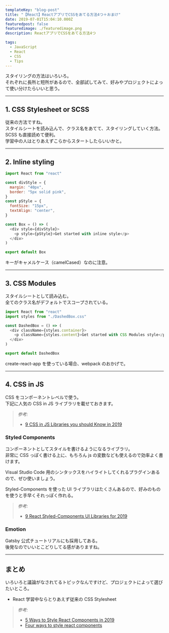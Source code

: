 ```yaml
---
templateKey: "blog-post"
title: "【React】ReactアプリでCSSをあてる方法4つ＋おまけ"
date: 2019-07-01T15:04:10.000Z
featuredpost: false
featuredimage: ./featuredimage.png
description: ReactアプリでCSSをあてる方法4つ

tags:
  - JavaScript
  - React
  - CSS
  - Tips
---
```


スタイリングの方法はいろいろ。  
それぞれに長所と短所があるので、全部試してみて、好みやプロジェクトによって使い分けたらいいと思う。

---

## 1. CSS Stylesheet or SCSS

従来の方法ですね。  
スタイルシートを読み込んで、クラス名をあてて、スタイリングしていく方法。
SCSS も直接読めて便利。  
学習中の人はとりあえずこらからスタートしたらいいかと。

---

## 2. Inline styling

```javascript
import React from "react"

const divStyle = {
  margin: "40px",
  border: "5px solid pink",
}
const pStyle = {
  fontSize: "15px",
  textAlign: "center",
}

const Box = () => (
  <div style={divStyle}>
    <p style={pStyle}>Get started with inline style</p>
  </div>
)

export default Box
```

キーがキャメルケース（camelCased）なのに注意。

---

## 3. CSS Modules

スタイルシートとして読み込む。  
全てのクラス名がデフォルトでスコープされている。

```javascript
import React from "react"
import styles from "./DashedBox.css"

const DashedBox = () => (
  <div className={styles.container}>
    <p className={styles.content}>Get started with CSS Modules style</p>
  </div>
)

export default DashedBox
```

create-react-app を使っている場合、webpack のおかげで。

---

## 4. CSS in JS

CSS をコンポーネントレベルで使う。  
下記に人気の CSS in JS ライブラリを載せておきます。

> _参考:_
>
> - [9 CSS in JS Libraries you should Know in 2019](https://blog.bitsrc.io/9-css-in-js-libraries-you-should-know-in-2018-25afb4025b9b)

### Styled Components

コンポーネントとしてスタイルを書けるようになるライブラリ。  
非常に CSS っぽく書ける上に、もちろん js の変数なども使えるので効率よく書けます。

Visual Studio Code 用のシンタックスをハイライトしてくれるプラグインあるので、ぜひ使いましょう。

Styled-Components を使った UI ライブラリはたくさんあるので、好みのものを使うと手早くそれっぽく作れる。

> _参考:_
>
> - [9 React Styled-Components UI Libraries for 2019](https://blog.bitsrc.io/9-react-styled-components-ui-libraries-for-2018-4e1a0bd3e179)

### Emotion

Gatsby 公式チュートリアルにも採用してある。  
後発なのでいいとこどりしてる感がありますね。

---

## まとめ

いろいろと議論がなされてるトピックなんですけど、プロジェクトによって選びたいところ。

- React 学習中ならとりあえず従来の CSS Stylesheet

> _参考:_
>
> - [5 Ways to Style React Components in 2019](https://blog.bitsrc.io/5-ways-to-style-react-components-in-2019-30f1ccc2b5b)
> - [Four ways to style react components](https://codeburst.io/4-four-ways-to-style-react-components-ac6f323da822)
